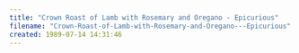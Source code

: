 ```yaml
---
title: "Crown Roast of Lamb with Rosemary and Oregano - Epicurious"
filename: "Crown-Roast-of-Lamb-with-Rosemary-and-Oregano---Epicurious"
created: 1989-07-14 14:31:46
---
```

